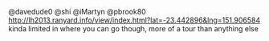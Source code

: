 @davedude0 @shi @iMartyn @pbrook80 http://lh2013.ranyard.info/view/index.html?lat=-23.442896&lng=151.906584 kinda limited in where you can go though, more of a tour than anything else